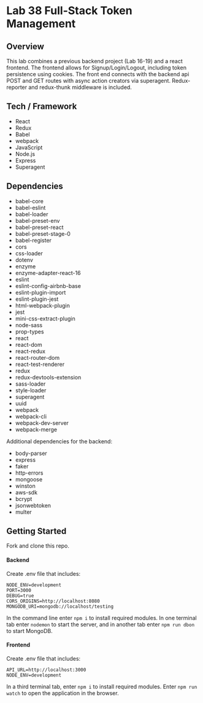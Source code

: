 # Lab 38 Full-Stack Token Management

## Overview

This lab combines a previous backend project (Lab 16-19) and a react frontend. The frontend allows for Signup/Login/Logout, including token persistence using cookies. The front end connects with the backend api POST and GET routes with async action creators via superagent. Redux-reporter and redux-thunk middleware is included. 


## Tech / Framework

- React
- Redux
- Babel
- webpack
- JavaScript
- Node.js
- Express
- Superagent

## Dependencies

- babel-core
- babel-eslint
- babel-loader
- babel-preset-env
- babel-preset-react
- babel-preset-stage-0
- babel-register
- cors
- css-loader
- dotenv
- enzyme
- enzyme-adapter-react-16
- eslint
- eslint-config-airbnb-base
- eslint-plugin-import
- eslint-plugin-jest
- html-webpack-plugin
- jest
- mini-css-extract-plugin
- node-sass
- prop-types
- react
- react-dom
- react-redux
- react-router-dom
- react-test-renderer
- redux
- redux-devtools-extension
- sass-loader
- style-loader
- superagent
- uuid
- webpack
- webpack-cli
- webpack-dev-server
- webpack-merge

Additional dependencies for the backend:
- body-parser
- express
- faker
- http-errors
- mongoose
- winston
- aws-sdk
- bcrypt
- jsonwebtoken
- multer

## Getting Started

Fork and clone this repo.

#### Backend

Create .env file that includes:
```
NODE_ENV=development
PORT=3000
DEBUG=true
CORS_ORIGINS=http://localhost:8080
MONGODB_URI=mongodb://localhost/testing
```

In the command line enter ```npm i``` to install required modules. In one terminal tab enter ```nodemon``` to start the server, and in another tab enter ```npm run dbon``` to start MongoDB. 

#### Frontend

Create .env file that includes:
```
API_URL=http://localhost:3000
NODE_ENV=development
```
In a third terminal tab, enter ```npm i``` to install required modules. Enter ```npm run watch``` to open the application in the browser. 